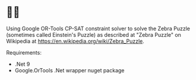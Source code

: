 # :cup_with_straw::zebra:

Using Google OR-Tools CP-SAT constraint solver to solve the Zebra Puzzle (sometimes called Einstein's Puzzle) as described at "Zebra Puzzle" on Wikipedia at https://en.wikipedia.org/wiki/Zebra_Puzzle.

Requirements:
* .Net 9
* Google.OrTools .Net wrapper nuget package

 
